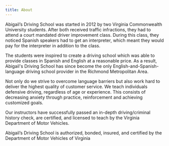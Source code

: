 ```yaml
---
title: About
---
```

Abigail’s Driving School was started in 2012 by two Virginia Commonwealth University students. After both received traffic infractions, they had to attend a court mandated driver improvement class. During this class, they noticed Spanish speakers had to get an interpreter, which meant they would pay for the interpreter in addition to the class.

The students were inspired to create a driving school which was able to provide classes in Spanish and English at a reasonable price. As a result, Abigail's Driving School has since become the only English-and-Spanish-language driving school provider in the Richmond Metropolitan Area.

Not only do we strive to overcome language barriers but also work hard to deliver the highest quality of customer service. We teach individuals defensive driving, regardless of age or experience. This consists of decreasing anxiety through practice, reinforcement and achieving customized goals.

Our instructors have successfully passed an in-depth driving/criminal history check, are certified, and licensed to teach by the Virginia Department of Motor Vehicles.

Abigail’s Driving School is authorized, bonded, insured, and certified by the Department of Motor Vehicles of Virginia